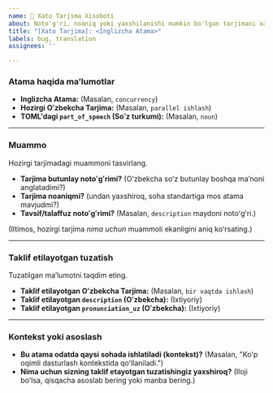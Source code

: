 ```yaml
---
name: 🚨 Xato Tarjima Xisoboti
about: Noto'g'ri, noaniq yoki yaxshilanishi mumkin bo'lgan tarjimani xabar qiling.
title: "[Xato Tarjima]: <Inglizcha Atama>"
labels: bug, translation
assignees: ''

---
```


### Atama haqida maʼlumotlar

* **Inglizcha Atama:** (Masalan, `concurrency`)
* **Hozirgi Oʻzbekcha Tarjima:** (Masalan, `parallel ishlash`)
* **TOML'dagi `part_of_speech` (Soʻz turkumi):** (Masalan, `noun`)

---

### Muammo

Hozirgi tarjimadagi muammoni tasvirlang.

* **Tarjima butunlay notoʻgʻrimi?** (Oʻzbekcha soʻz butunlay boshqa maʼnoni anglatadimi?)
* **Tarjima noaniqmi?** (undan yaxshiroq, soha standartiga mos atama mavjudmi?)
* **Tavsif/talaffuz notoʻgʻrimi?** (Masalan, `description` maydoni notoʻgʻri.)

(Iltimos, hozirgi tarjima *nima uchun* muammoli ekanligini aniq koʻrsating.)

---

### Taklif etilayotgan tuzatish

Tuzatilgan maʼlumotni taqdim eting.

* **Taklif etilayotgan Oʻzbekcha Tarjima:** (Masalan, `bir vaqtda ishlash`)
* **Taklif etilayotgan `description` (Oʻzbekcha):** (Ixtiyoriy)
* **Taklif etilayotgan `pronunciation_uz` (Oʻzbekcha):** (Ixtiyoriy)

---

### Kontekst yoki asoslash

* **Bu atama odatda qaysi sohada ishlatiladi (kontekst)?** (Masalan, "Koʻp oqimli dasturlash kontekstida qoʻllaniladi.")
* **Nima uchun sizning taklif etayotgan tuzatishingiz yaxshiroq?** (Iloji boʻlsa, qisqacha asoslab bering yoki manba bering.)